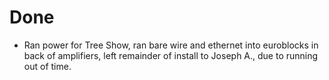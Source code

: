 # Done

- Ran power for Tree Show, ran bare wire and ethernet into euroblocks in back of amplifiers, left remainder of install to Joseph A., due to running out of time.
